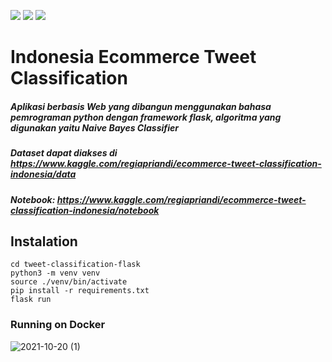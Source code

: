 ![](https://github.com/regiapriandi012/tweet-classification-flask/actions/workflows/codeql.yml/badge.svg)
![](https://github.com/regiapriandi012/tweet-classification-flask/actions/workflows/dependency-review.yml/badge.svg)
![](https://github.com/regiapriandi012/tweet-classification-flask/actions/workflows/docker-image.yml/badge.svg)

# Indonesia Ecommerce Tweet Classification
##### Aplikasi berbasis Web yang dibangun menggunakan bahasa pemrograman python dengan framework flask, algoritma yang digunakan yaitu Naive Bayes Classifier
##### Dataset dapat diakses di https://www.kaggle.com/regiapriandi/ecommerce-tweet-classification-indonesia/data
##### Notebook: https://www.kaggle.com/regiapriandi/ecommerce-tweet-classification-indonesia/notebook

## Instalation
```
cd tweet-classification-flask
python3 -m venv venv  
source ./venv/bin/activate
pip install -r requirements.txt  
flask run
```
### Running on Docker
![2021-10-20 (1)](https://user-images.githubusercontent.com/69528812/188311465-49aeb6cf-4981-4cb1-9d8f-486b796e13e2.png)
